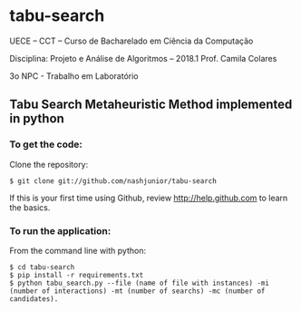 # tabu-search
UECE – CCT – Curso de Bacharelado em Ciência da Computação

Disciplina: Projeto e Análise de Algoritmos – 2018.1 Prof. Camila Colares

3o NPC - Trabalho em Laboratório
## Tabu Search Metaheuristic Method implemented in python

### To get the code:
Clone the repository:

    $ git clone git://github.com/nashjunior/tabu-search

If this is your first time using Github, review http://help.github.com to learn the basics.

### To run the application:
From the command line with python:

    $ cd tabu-search
    $ pip install -r requirements.txt
    $ python tabu_search.py --file (name of file with instances) -mi (number of interactions) -mt (number of searchs) -mc (number of candidates).


